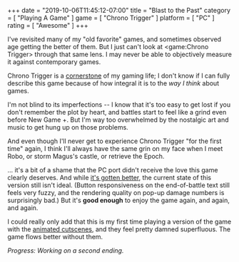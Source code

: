 +++
date = "2019-10-06T11:45:12-07:00"
title = "Blast to the Past"
category = [ "Playing A Game" ]
game = [ "Chrono Trigger" ]
platform = [ "PC" ]
rating = [ "Awesome" ]
+++

I've revisited many of my "old favorite" games, and sometimes observed age getting the better of them.  But I just can't look at <game:Chrono Trigger> through that same lens.  I may never be able to objectively measure it against contemporary games.

Chrono Trigger is a <a href="https://en.wikipedia.org/wiki/The_Well-Tempered_Clavier_(Westworld)">cornerstone</a> of my gaming life; I don't know if I can fully describe this game because of how integral it is to the <i>way I think</i> about games.

I'm not blind to its imperfections -- I know that it's too easy to get lost if you don't remember the plot by heart, and battles start to feel like a grind even before New Game +.  But I'm way too overwhelmed by the nostalgic art and music to get hung up on those problems.

And even though I'll never get to experience Chrono Trigger "for the first time" again, I think I'll always have the same grin on my face when I meet Robo, or storm Magus's castle, or retrieve the Epoch.

... it's a bit of a shame that the PC port didn't receive the love this game clearly deserves.  And while <a href="https://www.pcgamer.com/five-months-after-its-woeful-pc-release-chrono-trigger-receives-its-final-patch/">it's gotten better</a>, the current state of this version still isn't ideal.  (Button responsiveness on the end-of-battle text still feels very fuzzy, and the rendering quality on pop-up damage numbers is surprisingly bad.)  But it's <b>good enough</b> to enjoy the game again, and again, and again.

I could really only add that this is my first time playing a version of the game with the <a href="https://www.chronowiki.org/wiki/Full_Motion_Video">animated cutscenes</a>, and they feel pretty damned superfluous.  The game flows better without them.

<i>Progress: Working on a second ending.</i>
